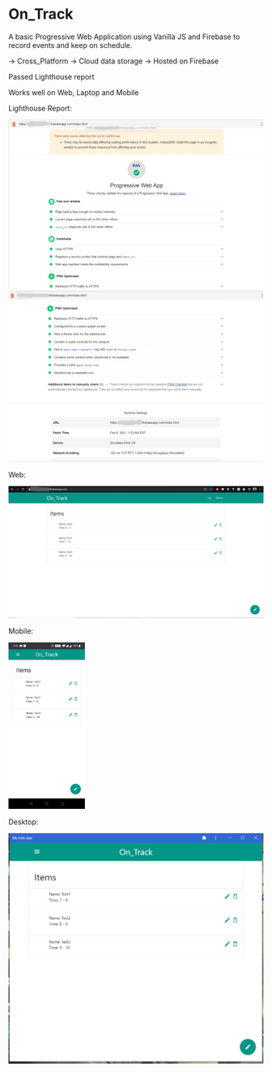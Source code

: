 # On_Track

A basic Progressive Web Application using Vanilla JS and Firebase to record events and keep on schedule.

-> Cross_Platform
-> Cloud data storage
-> Hosted on Firebase

Passed Lighthouse report

Works well on Web, Laptop and Mobile

Lighthouse Report:

<img src="ScreenShots/LR1.jpg">


<img src="ScreenShots/LR2.jpg">

Web:

<img src="ScreenShots/WV.jpg">

Mobile:

<img src="ScreenShots/MV.jpg" height="40%" width="30%">

Desktop:

<img src="ScreenShots/DV.PNG">
